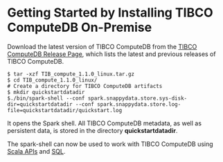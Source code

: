 <a id="getting-started-by-installing-snappydata-on-premise"></a>
# Getting Started by Installing TIBCO ComputeDB On-Premise
Download the latest version of TIBCO ComputeDB from the [TIBCO ComputeDB Release Page](https://github.com/SnappyDataInc/snappydata/releases/), which lists the latest and previous releases of TIBCO ComputeDB.

```pre
$ tar -xzf TIB_compute_1.1.0_linux.tar.gz
$ cd TIB_compute_1.1.0_linux/
# Create a directory for TIBCO ComputeDB artifacts
$ mkdir quickstartdatadir
$./bin/spark-shell --conf spark.snappydata.store.sys-disk-dir=quickstartdatadir --conf spark.snappydata.store.log-file=quickstartdatadir/quickstart.log
```

It opens the Spark shell. All TIBCO ComputeDB metadata, as well as persistent data, is stored in the directory **quickstartdatadir**.

The spark-shell can now be used to work with TIBCO ComputeDB using [Scala APIs](using_spark_scala_apis.md) and [SQL](using_sql.md).
